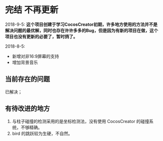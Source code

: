 # 完结 不再更新
2018-9-5:
**这个项目创建于学习CocosCreator初期，许多地方使用的方法并不是解决问题的最优解，同时也存在许许多多的Bug，但是因为有新的项目在做，这个项目也没有更新的必要了，暂时鸽了。**

2018-8-5:
  - 新增对非16:9屏幕的支持
  - 增加背景音乐


## 当前存在的问题
已解决；
## 有待改进的地方
1. 与柱子碰撞的检测采用的是坐标检测法，没有使用 CocosCreator 的碰撞系统，不够精确。
1. bird 的跳跃较为生硬，不自然。
